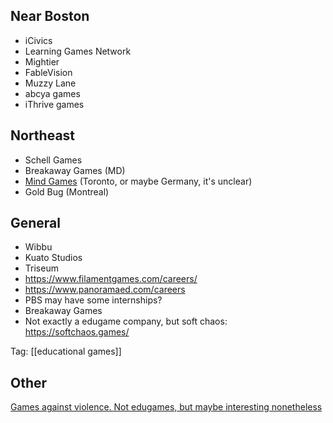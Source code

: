 Near Boston
-----------

 - iCivics
 - Learning Games Network
 - Mightier
 - FableVision
 - Muzzy Lane
 - abcya games
- iThrive games

Northeast
-------------

 - Schell Games
 - Breakaway Games (MD)
 - [Mind Games](https://www.philipp-busch.com/) (Toronto, or maybe Germany, it's unclear)
 - Gold Bug (Montreal)

 General
 --------

 - Wibbu
 - Kuato Studios
 - Triseum
 - https://www.filamentgames.com/careers/
  - https://www.panoramaed.com/careers
  - PBS may have some internships?
- Breakaway Games
 - Not exactly a edugame company, but soft chaos: https://softchaos.games/

Tag: [[educational games]]

Other
-----

[Games against violence. Not edugames, but maybe interesting nonetheless](https://drive.google.com/file/d/1OSsywa1VeLbmwj2bYIoj6I-7-P_PP2ID/view)